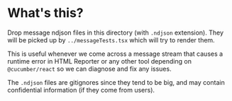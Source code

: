# What's this?

Drop message ndjson files in this directory (with `.ndjson` extension).
They will be picked up by `../messageTests.tsx` which will try to render them.

This is useful whenever we come across a message stream that causes a runtime error
in HTML Reporter or any other tool depending on `@cucumber/react` so we can diagnose
and fix any issues.

The `.ndjson` files are gitignores since they tend to be big, and may contain confidential
information (if they come from users).